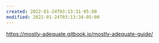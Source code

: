```yaml
---
created: 2022-01-24T03:13:31-05:00
modified: 2022-01-24T03:13:34-05:00
---
```


https://mostly-adequate.gitbook.io/mostly-adequate-guide/
